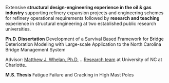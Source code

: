 Extensive **structural design-engineering experience in the oil & gas industry** supporting refinery expansion projects and engineering schemes for refinery operational requirements followed by **research and teaching** experience in structural engineering at two established public research universities. 


**Ph.D. Dissertation**
Development of a Survival Based Framework for Bridge Deterioration Modeling with Large-scale Application to the North Carolina Bridge Management System 

Advisor: [Matthew J. Whelan, Ph.D.](https://coefs.uncc.edu/mwhelan3/)
...[Research team](https://coefs.uncc.edu/mwhelan3/research-team/) at University of NC at Charlotte..


**M.S. Thesis**
Fatigue Failure and Cracking in High Mast Poles
